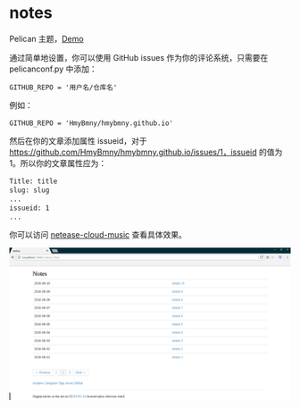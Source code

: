 # notes

Pelican 主题，[Demo](http://www.hmybmny.com/)

通过简单地设置，你可以使用 GitHub issues 作为你的评论系统，只需要在 pelicanconf.py 中添加：

```
GITHUB_REPO = '用户名/仓库名'
```

例如：

```
GITHUB_REPO = 'HmyBmny/hmybmny.github.io'
```

然后在你的文章添加属性 issueid，对于 https://github.com/HmyBmny/hmybmny.github.io/issues/1，issueid 的值为 1。所以你的文章属性应为：

```
Title: title
slug: slug
...
issueid: 1
...
```

你可以访问 [netease-cloud-music](http://www.hmybmny.com/posts/linux/2016/Jun/01/netease-cloud-music/) 查看具体效果。

![screenshot](screenshot.png)
